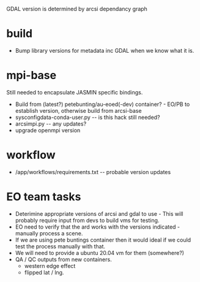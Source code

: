 GDAL version is determined by arcsi dependancy graph

build
=====

* Bump library versions for metadata inc GDAL when we know what it is.

mpi-base
========

Still needed to encapsulate JASMIN specific bindings.

* Build from (latest?) petebunting/au-eoed(-dev) container? - EO/PB to establish version, otherwise build from arcsi-base
* sysconfigdata-conda-user.py -- is this hack still needed?
* arcsimpi.py -- any updates?
* upgrade openmpi version



workflow
========

* /app/workflows/requirements.txt -- probable version updates

EO team tasks
=============

* Deterimine appropriate versions of arcsi and gdal to use - This will probably require input from devs to build vms for testing.
* EO need to verify that the ard works with the versions indicated - manually process a scene.
* If we are using pete buntings container then it would ideal if we could test the process manually with that. 
* We will need to provide a ubuntu 20.04 vm for them (somewhere?)
* QA / QC outputs from new containers. 
    * western edge effect
    * flipped lat / lng.